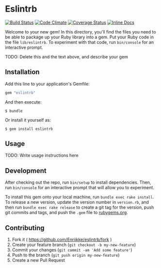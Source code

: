 # Eslintrb

[![Build Status](https://img.shields.io/travis/Enriikke/eslintrb.svg)][travis]
[![Code Climate](https://img.shields.io/codeclimate/github/Enriikke/eslintrb.svg)][codeclimate]
[![Coverage Status](https://img.shields.io/coveralls/Enriikke/eslintrb.svg)][coveralls]
[![Inline Docs](http://inch-ci.org/github/Enriikke/eslintrb.svg?style=shields)][inchdocs]

[travis]: https://travis-ci.org/Enriikke/eslintrb
[codeclimate]: https://codeclimate.com/github/Enriikke/eslintrb
[coveralls]: https://coveralls.io/r/Enriikke/eslintrb
[inchdocs]: http://inch-ci.org/github/Enriikke/eslintrb

Welcome to your new gem! In this directory, you'll find the files you need to be able to package up your Ruby library into a gem. Put your Ruby code in the file `lib/eslintrb`. To experiment with that code, run `bin/console` for an interactive prompt.

TODO: Delete this and the text above, and describe your gem

## Installation

Add this line to your application's Gemfile:

```ruby
gem "eslintrb"
```

And then execute:

    $ bundle

Or install it yourself as:

    $ gem install eslintrb

## Usage

TODO: Write usage instructions here

## Development

After checking out the repo, run `bin/setup` to install dependencies. Then, run `bin/console` for an interactive prompt that will allow you to experiment.

To install this gem onto your local machine, run `bundle exec rake install`. To release a new version, update the version number in `version.rb`, and then run `bundle exec rake release` to create a git tag for the version, push git commits and tags, and push the `.gem` file to [rubygems.org](https://rubygems.org).

## Contributing

1. Fork it ( https://github.com/Enriikke/eslintrb/fork )
2. Create your feature branch (`git checkout -b my-new-feature`)
3. Commit your changes (`git commit -am 'Add some feature'`)
4. Push to the branch (`git push origin my-new-feature`)
5. Create a new Pull Request
